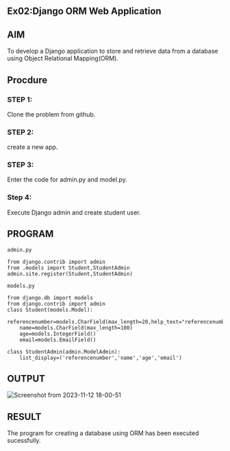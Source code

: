 ## Ex02:Django ORM Web Application

## AIM
To develop a Django application to store and retrieve data from a database using Object Relational Mapping(ORM).

## Procdure
### STEP 1:
Clone the problem from github.
### STEP 2:
create a new app.
### STEP 3:
Enter the code for admin.py and model.py.
### Step 4:
Execute Django admin and create student user.
## PROGRAM
```
admin.py

from django.contrib import admin
from .models import Student,StudentAdmin
admin.site.register(Student,StudentAdmin)

models.py

from django.db import models
from django.contrib import admin
class Student(models.Model):
    referencenumber=models.CharField(max_length=20,help_text="referencenumber")
    name=models.CharField(max_length=100)
    age=models.IntegerField()
    email=models.EmailField()

class StudentAdmin(admin.ModelAdmin):
    list_display=('referencenumber','name','age','email')
```

## OUTPUT

![Screenshot from 2023-11-12 18-00-51](https://github.com/DivyaMunirathnamm/django-orm-app/assets/147474097/85a45bdb-2e1a-4ccd-bd96-8d71b2958a6e)

## RESULT
The program for creating a database using ORM has been executed sucessfully.

